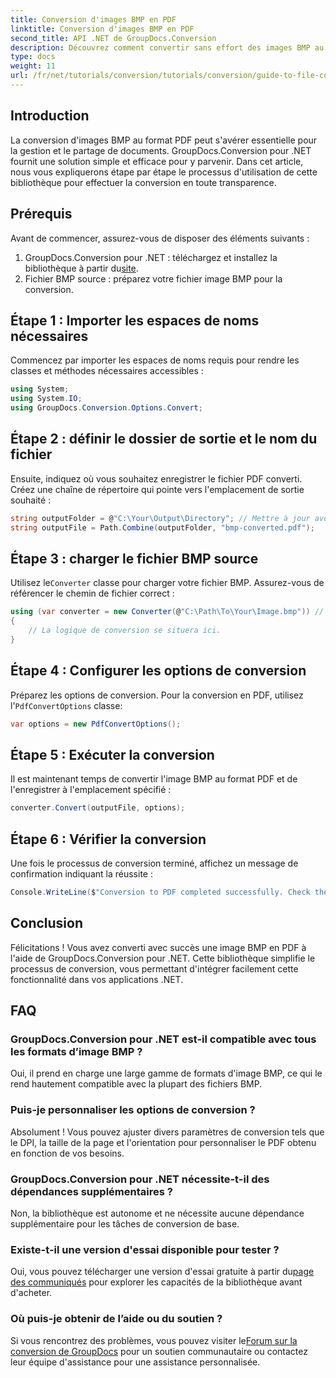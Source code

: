 ```yaml
---
title: Conversion d'images BMP en PDF
linktitle: Conversion d'images BMP en PDF
second_title: API .NET de GroupDocs.Conversion
description: Découvrez comment convertir sans effort des images BMP au format PDF à l'aide de GroupDocs.Conversion pour .NET. Ce didacticiel complet étape par étape couvre les prérequis, la gestion des fichiers sources et les options de personnalisation.
type: docs
weight: 11
url: /fr/net/tutorials/conversion/tutorials/conversion/guide-to-file-conversion-to-pdf/converting-bmp-to-pdf/
---
```

## Introduction

La conversion d'images BMP au format PDF peut s'avérer essentielle pour la gestion et le partage de documents. GroupDocs.Conversion pour .NET fournit une solution simple et efficace pour y parvenir. Dans cet article, nous vous expliquerons étape par étape le processus d'utilisation de cette bibliothèque pour effectuer la conversion en toute transparence.

## Prérequis

Avant de commencer, assurez-vous de disposer des éléments suivants :

1.  GroupDocs.Conversion pour .NET : téléchargez et installez la bibliothèque à partir du[site](https://releases.groupdocs.com/conversion/net/).
2. Fichier BMP source : préparez votre fichier image BMP pour la conversion.

## Étape 1 : Importer les espaces de noms nécessaires

Commencez par importer les espaces de noms requis pour rendre les classes et méthodes nécessaires accessibles :

```csharp
using System;
using System.IO;
using GroupDocs.Conversion.Options.Convert;
```

## Étape 2 : définir le dossier de sortie et le nom du fichier

Ensuite, indiquez où vous souhaitez enregistrer le fichier PDF converti. Créez une chaîne de répertoire qui pointe vers l'emplacement de sortie souhaité :

```csharp
string outputFolder = @"C:\Your\Output\Directory"; // Mettre à jour avec votre chemin de répertoire
string outputFile = Path.Combine(outputFolder, "bmp-converted.pdf");
```

## Étape 3 : charger le fichier BMP source

 Utilisez le`Converter` classe pour charger votre fichier BMP. Assurez-vous de référencer le chemin de fichier correct :

```csharp
using (var converter = new Converter(@"C:\Path\To\Your\Image.bmp")) // Mettre à jour avec le chemin de votre fichier BMP
{
    // La logique de conversion se situera ici.
}
```

## Étape 4 : Configurer les options de conversion

 Préparez les options de conversion. Pour la conversion en PDF, utilisez l'`PdfConvertOptions` classe:

```csharp
var options = new PdfConvertOptions();
```

## Étape 5 : Exécuter la conversion

Il est maintenant temps de convertir l'image BMP au format PDF et de l'enregistrer à l'emplacement spécifié :

```csharp
converter.Convert(outputFile, options);
```

## Étape 6 : Vérifier la conversion

Une fois le processus de conversion terminé, affichez un message de confirmation indiquant la réussite :

```csharp
Console.WriteLine($"Conversion to PDF completed successfully. Check the output in: {outputFolder}");
```

## Conclusion

Félicitations ! Vous avez converti avec succès une image BMP en PDF à l'aide de GroupDocs.Conversion pour .NET. Cette bibliothèque simplifie le processus de conversion, vous permettant d'intégrer facilement cette fonctionnalité dans vos applications .NET.

## FAQ

### GroupDocs.Conversion pour .NET est-il compatible avec tous les formats d’image BMP ?

Oui, il prend en charge une large gamme de formats d'image BMP, ce qui le rend hautement compatible avec la plupart des fichiers BMP.

### Puis-je personnaliser les options de conversion ?

Absolument ! Vous pouvez ajuster divers paramètres de conversion tels que le DPI, la taille de la page et l'orientation pour personnaliser le PDF obtenu en fonction de vos besoins.

### GroupDocs.Conversion pour .NET nécessite-t-il des dépendances supplémentaires ?

Non, la bibliothèque est autonome et ne nécessite aucune dépendance supplémentaire pour les tâches de conversion de base.

### Existe-t-il une version d'essai disponible pour tester ?

Oui, vous pouvez télécharger une version d'essai gratuite à partir du[page des communiqués](https://releases.groupdocs.com/) pour explorer les capacités de la bibliothèque avant d'acheter.

### Où puis-je obtenir de l’aide ou du soutien ?

 Si vous rencontrez des problèmes, vous pouvez visiter le[Forum sur la conversion de GroupDocs](https://forum.groupdocs.com/c/conversion/11) pour un soutien communautaire ou contactez leur équipe d'assistance pour une assistance personnalisée.